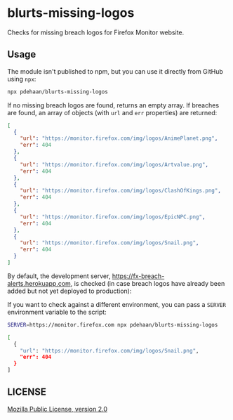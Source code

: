 # blurts-missing-logos

Checks for missing breach logos for Firefox Monitor website.

## Usage

The module isn't published to npm, but you can use it directly from GitHub using `npx`:

```sh
npx pdehaan/blurts-missing-logos
```

If no missing breach logos are found, returns an empty array.
If breaches are found, an array of objects (with `url` and `err` properties) are returned:

```json
[
  {
    "url": "https://monitor.firefox.com/img/logos/AnimePlanet.png",
    "err": 404
  },
  {
    "url": "https://monitor.firefox.com/img/logos/Artvalue.png",
    "err": 404
  },
  {
    "url": "https://monitor.firefox.com/img/logos/ClashOfKings.png",
    "err": 404
  },
  {
    "url": "https://monitor.firefox.com/img/logos/EpicNPC.png",
    "err": 404
  },
  {
    "url": "https://monitor.firefox.com/img/logos/Snail.png",
    "err": 404
  }
]
```

By default, the development server, https://fx-breach-alerts.herokuapp.com, is checked (in case breach logos have already been added but not yet deployed to production):

If you want to check against a different environment, you can pass a `SERVER` environment variable to the script:

```sh
SERVER=https://monitor.firefox.com npx pdehaan/blurts-missing-logos

[
  {
    "url": "https://monitor.firefox.com/img/logos/Snail.png",
    "err": 404
  }
]
```

## LICENSE

[Mozilla Public License, version 2.0](./LICENSE)
